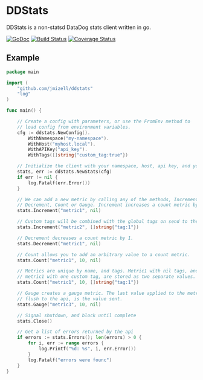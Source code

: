 # DDStats
DDStats is a non-statsd DataDog stats client written in go. 

[![GoDoc](https://godoc.org/github.com/jmizell/ddstats?status.svg)](https://godoc.org/github.com/jmizell/ddstats)
[![Build Status](https://travis-ci.org/jmizell/ddstats.svg?branch=master)](https://travis-ci.org/jmizell/ddstats)
[![Coverage Status](https://coveralls.io/repos/github/jmizell/ddstats/badge.svg?branch=master)](https://coveralls.io/github/jmizell/ddstats?branch=master)

## Example
```go
package main

import (
	"github.com/jmizell/ddstats"
	"log"
)

func main() {

	// Create a config with parameters, or use the FromEnv method to
	// load config from environment variables.
	cfg := ddstats.NewConfig().
		WithNamespace("my-namespace").
		WithHost("myhost.local").
		WithAPIKey("api_key").
		WithTags([]string{"custom_tag:true"})

	// Initialize the client with your namespace, host, api key, and your global tags
	stats, err := ddstats.NewStats(cfg)
	if err != nil {
		log.Fatalf(err.Error())
	}

	// We can add a new metric by calling any of the methods, Increment,
	// Decrement, Count or Gauge. Increment increases a count metric by one.
	stats.Increment("metric1", nil)

	// Custom tags will be combined with the global tags on send to the api.
	stats.Increment("metric2", []string{"tag:1"})

	// Decrement decreases a count metric by 1.
	stats.Decrement("metric1", nil)

	// Count allows you to add an arbitrary value to a count metric.
	stats.Count("metric1", 10, nil)

	// Metrics are unique by name, and tags. Metric1 with nil tags, and
	// metric1 with one custom tag, are stored as two separate values.
	stats.Count("metric1", 10, []string{"tag:1"})

	// Gauge creates a gauge metric. The last value applied to the metric before
	// flush to the api, is the value sent.
	stats.Gauge("metric3", 10, nil)

	// Signal shutdown, and block until complete
	stats.Close()

	// Get a list of errors returned by the api
	if errors := stats.Errors(); len(errors) > 0 {
		for i, err := range errors {
			log.Printf("%d: %s", i, err.Error())
		}
		log.Fatalf("errors were founc")
	}
}
```